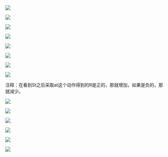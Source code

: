 ![](assets/2022-04-07-12-41-07-image.png)

![](assets/2022-04-07-12-44-54-image.png)

![](assets/2022-04-07-12-45-46-image.png)

![](assets/2022-04-07-12-47-16-image.png)

![](assets/2022-04-07-12-48-45-image.png)

![](assets/2022-04-07-12-51-15-image.png)

![](assets/2022-04-07-12-52-53-image.png)

![](assets/2022-04-07-12-54-44-image.png)

注释：在看到St之后采取at这个动作得到的R是正的，那就增加，如果是负的，那就减少。

![](assets/2022-04-07-12-58-30-image.png)

![](assets/2022-04-07-13-00-57-image.png)

![](assets/2022-04-07-13-03-44-image.png)

![](assets/2022-04-07-13-04-47-image.png)

![](assets/2022-04-07-13-09-14-image.png)

![](assets/2022-04-07-13-11-59-image.png)
